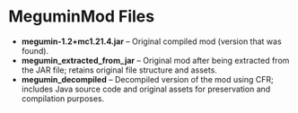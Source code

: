 # MeguminMod Files

- **megumin-1.2+mc1.21.4.jar** – Original compiled mod (version that was found).  
- **megumin_extracted_from_jar** – Original mod after being extracted from the JAR file; retains original file structure and assets.  
- **megumin_decompiled** – Decompiled version of the mod using CFR; includes Java source code and original assets for preservation and compilation purposes.
